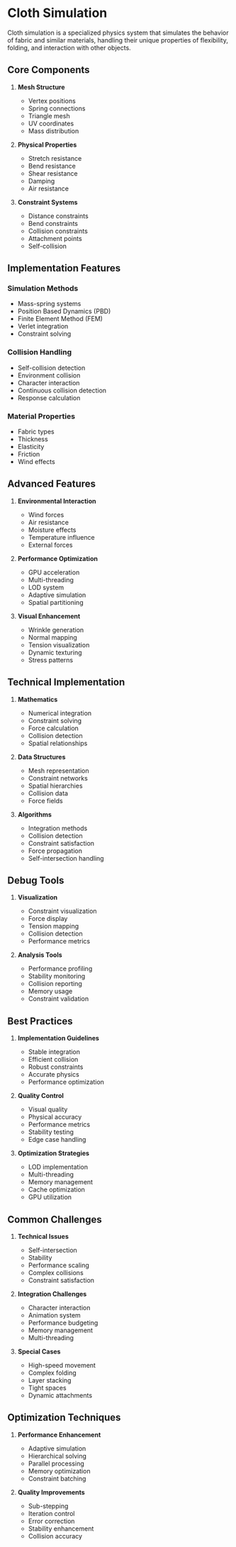 # Cloth Simulation

Cloth simulation is a specialized physics system that simulates the behavior of fabric and similar materials, handling their unique properties of flexibility, folding, and interaction with other objects.

## Core Components

1. **Mesh Structure**
   - Vertex positions
   - Spring connections
   - Triangle mesh
   - UV coordinates
   - Mass distribution

2. **Physical Properties**
   - Stretch resistance
   - Bend resistance
   - Shear resistance
   - Damping
   - Air resistance

3. **Constraint Systems**
   - Distance constraints
   - Bend constraints
   - Collision constraints
   - Attachment points
   - Self-collision

## Implementation Features

### Simulation Methods
- Mass-spring systems
- Position Based Dynamics (PBD)
- Finite Element Method (FEM)
- Verlet integration
- Constraint solving

### Collision Handling
- Self-collision detection
- Environment collision
- Character interaction
- Continuous collision detection
- Response calculation

### Material Properties
- Fabric types
- Thickness
- Elasticity
- Friction
- Wind effects

## Advanced Features

1. **Environmental Interaction**
   - Wind forces
   - Air resistance
   - Moisture effects
   - Temperature influence
   - External forces

2. **Performance Optimization**
   - GPU acceleration
   - Multi-threading
   - LOD system
   - Adaptive simulation
   - Spatial partitioning

3. **Visual Enhancement**
   - Wrinkle generation
   - Normal mapping
   - Tension visualization
   - Dynamic texturing
   - Stress patterns

## Technical Implementation

1. **Mathematics**
   - Numerical integration
   - Constraint solving
   - Force calculation
   - Collision detection
   - Spatial relationships

2. **Data Structures**
   - Mesh representation
   - Constraint networks
   - Spatial hierarchies
   - Collision data
   - Force fields

3. **Algorithms**
   - Integration methods
   - Collision detection
   - Constraint satisfaction
   - Force propagation
   - Self-intersection handling

## Debug Tools

1. **Visualization**
   - Constraint visualization
   - Force display
   - Tension mapping
   - Collision detection
   - Performance metrics

2. **Analysis Tools**
   - Performance profiling
   - Stability monitoring
   - Collision reporting
   - Memory usage
   - Constraint validation

## Best Practices

1. **Implementation Guidelines**
   - Stable integration
   - Efficient collision
   - Robust constraints
   - Accurate physics
   - Performance optimization

2. **Quality Control**
   - Visual quality
   - Physical accuracy
   - Performance metrics
   - Stability testing
   - Edge case handling

3. **Optimization Strategies**
   - LOD implementation
   - Multi-threading
   - Memory management
   - Cache optimization
   - GPU utilization

## Common Challenges

1. **Technical Issues**
   - Self-intersection
   - Stability
   - Performance scaling
   - Complex collisions
   - Constraint satisfaction

2. **Integration Challenges**
   - Character interaction
   - Animation system
   - Performance budgeting
   - Memory management
   - Multi-threading

3. **Special Cases**
   - High-speed movement
   - Complex folding
   - Layer stacking
   - Tight spaces
   - Dynamic attachments

## Optimization Techniques

1. **Performance Enhancement**
   - Adaptive simulation
   - Hierarchical solving
   - Parallel processing
   - Memory optimization
   - Constraint batching

2. **Quality Improvements**
   - Sub-stepping
   - Iteration control
   - Error correction
   - Stability enhancement
   - Collision accuracy
